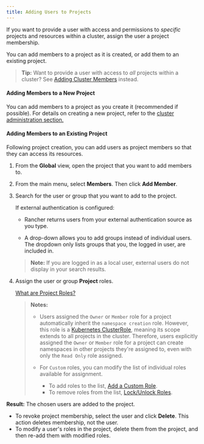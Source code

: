 ```yaml
---
title: Adding Users to Projects
---
```


If you want to provide a user with access and permissions to _specific_ projects and resources within a cluster, assign the user a project membership.

You can add members to a project as it is created, or add them to an existing project.

> **Tip:** Want to provide a user with access to _all_ projects within a cluster? See [Adding Cluster Members](/docs/cluster-provisioning/cluster-members/) instead.

#### Adding Members to a New Project

You can add members to a project as you create it (recommended if possible). For details on creating a new project, refer to the [cluster administration section.](/docs/k8s-in-rancher/projects-and-namespaces/)

#### Adding Members to an Existing Project

Following project creation, you can add users as project members so that they can access its resources.

1. From the **Global** view, open the project that you want to add members to.

2. From the main menu, select **Members**. Then click **Add Member**.

3. Search for the user or group that you want to add to the project.

   If external authentication is configured:

   - Rancher returns users from your external authentication source as you type.

   - A drop-down allows you to add groups instead of individual users. The dropdown only lists groups that you, the logged in user, are included in.

   > **Note:** If you are logged in as a local user, external users do not display in your search results.

4. Assign the user or group **Project** roles.

   [What are Project Roles?](/docs/admin-settings/rbac/cluster-project-roles/)

   > **Notes:**
   >
   > - Users assigned the `Owner` or `Member` role for a project automatically inherit the `namespace creation` role. However, this role is a [Kubernetes ClusterRole](https://kubernetes.io/docs/reference/access-authn-authz/rbac/#role-and-clusterrole), meaning its scope extends to all projects in the cluster. Therefore, users explicitly assigned the `Owner` or `Member` role for a project can create namespaces in other projects they're assigned to, even with only the `Read Only` role assigned.
   >
   > - For `Custom` roles, you can modify the list of individual roles available for assignment.
   >
   >   - To add roles to the list, [Add a Custom Role](/docs/admin-settings/rbac/default-custom-roles).
   >   - To remove roles from the list, [Lock/Unlock Roles](/docs/admin-settings/rbac/locked-roles/).

**Result:** The chosen users are added to the project.

- To revoke project membership, select the user and click **Delete**. This action deletes membership, not the user.
- To modify a user's roles in the project, delete them from the project, and then re-add them with modified roles.
